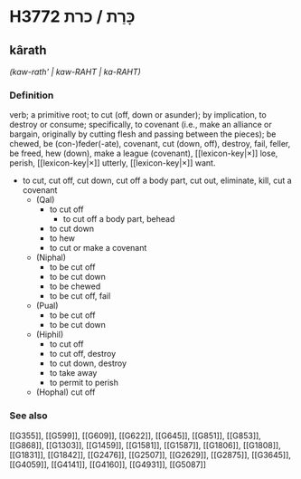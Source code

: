 # H3772 כָּרַת / כרת

## kârath

_(kaw-rath' | kaw-RAHT | ka-RAHT)_

### Definition

verb; a primitive root; to cut (off, down or asunder); by implication, to destroy or consume; specifically, to covenant (i.e., make an alliance or bargain, originally by cutting flesh and passing between the pieces); be chewed, be (con-)feder(-ate), covenant, cut (down, off), destroy, fail, feller, be freed, hew (down), make a league (covenant), [[lexicon-key|×]] lose, perish, [[lexicon-key|×]] utterly, [[lexicon-key|×]] want.

- to cut, cut off, cut down, cut off a body part, cut out, eliminate, kill, cut a covenant
    - (Qal)
        - to cut off
            - to cut off a body part, behead
        - to cut down
        - to hew
        - to cut or make a covenant
    - (Niphal)
        - to be cut off
        - to be cut down
        - to be chewed
        - to be cut off, fail
    - (Pual)
        - to be cut off
        - to be cut down
    - (Hiphil)
        - to cut off
        - to cut off, destroy
        - to cut down, destroy
        - to take away
        - to permit to perish
    - (Hophal) cut off
### See also

[[G355]], [[G599]], [[G609]], [[G622]], [[G645]], [[G851]], [[G853]], [[G868]], [[G1303]], [[G1459]], [[G1581]], [[G1587]], [[G1806]], [[G1808]], [[G1831]], [[G1842]], [[G2476]], [[G2507]], [[G2629]], [[G2875]], [[G3645]], [[G4059]], [[G4141]], [[G4160]], [[G4931]], [[G5087]]

